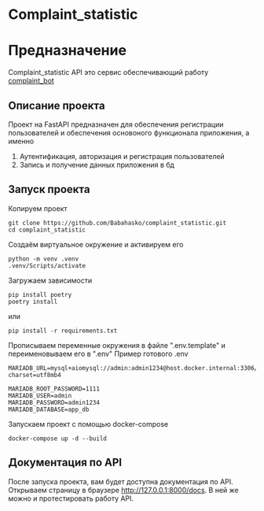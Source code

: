 # Complaint_statistic

# Предназначение
Complaint_statistic API это сервис обеспечивающий работу [complaint_bot](https://github.com/Babahasko/Complaint_bot)

## Описание проекта
Проект на FastAPI предназначен для обеспечения регистрации пользователей и обеспечения основоного функционала приложения, а именно
1. Аутентификация, авторизация и регистрация пользователей
2. Запись и получение данных приложения в бд

## Запуск проекта
Копируем проект
```shell
git clone https://github.com/Babahasko/complaint_statistic.git
cd complaint_statistic
```

Создаём виртуальное окружение и активируем его
```shell
python -m venv .venv
.venv/Scripts/activate
```

Загружаем зависимости
```shell
pip install poetry
poetry install
```
или
```shell
pip install -r requirements.txt
```

Прописываем переменные окружения в файле ".env.template" и переименовываем его в ".env"
Пример готового .env
```
MARIADB_URL=mysql+aiomysql://admin:admin1234@host.docker.internal:3306/app_db?charset=utf8mb4

MARIADB_ROOT_PASSWORD=1111
MARIADB_USER=admin
MARIADB_PASSWORD=admin1234
MARIADB_DATABASE=app_db
```
Запускаем проект с помощью docker-compose
```shell
docker-compose up -d --build
```

## Документация по API
После запуска проекта, вам будет доступна документация по API. Открываем страницу в браузере http://127.0.0.1:8000/docs. В ней же можно и протестировать работу API.